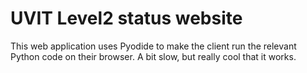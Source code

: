 # UVIT Level2 status website

This web application uses Pyodide to make the client run the relevant Python code on their browser. A bit slow, but really cool that it works. 